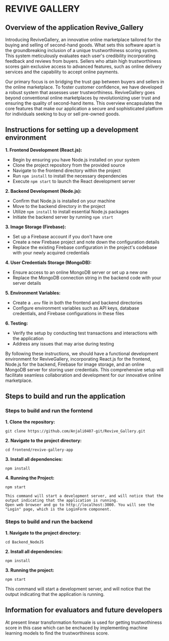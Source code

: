 
# REVIVE GALLERY
## Overview of the application Revive_Gallery

Introducing ReviveGallery, an innovative online marketplace tailored for the buying and selling of second-hand goods. What sets this software apart is the groundbreaking inclusion of a unique trustworthiness scoring system. This system meticulously evaluates each user's credibility incorporating feedback and reviews from buyers. Sellers who attain high trustworthiness scores gain exclusive access to advanced features, such as online delivery services and the capability to accept online payments.

Our primary focus is on bridging the trust gap between buyers and sellers in the online marketplace. To foster customer confidence, we have developed a robust system that assesses user trustworthiness. ReviveGallery goes beyond conventional online marketplaces by revolutionizing user trust and ensuring the quality of second-hand items. This overview encapsulates the core features that make our application a secure and sophisticated platform for individuals seeking to buy or sell pre-owned goods.

## Instructions for setting up a development environment

**1. Frontend Development (React.js):**
   - Begin by ensuring you have Node.js installed on your system
   - Clone the project repository from the provided source
   - Navigate to the frontend directory within the project
   - Run `npm install` to install the necessary dependencies
   - Execute `npm start` to launch the React development server

**2. Backend Development (Node.js):**
   - Confirm that Node.js is installed on your machine
   - Move to the backend directory in the project
   - Utilize `npm install` to install essential Node.js packages
   - Initiate the backend server by running `npm start`

**3. Image Storage (Firebase):**
   - Set up a Firebase account if you don't have one
   - Create a new Firebase project and note down the configuration details
   - Replace the existing Firebase configuration in the project's codebase with your newly acquired credentials

**4. User Credentials Storage (MongoDB):**
   - Ensure access to an online MongoDB server or set up a new one
   - Replace the MongoDB connection string in the backend code with your server details

**5. Environment Variables:**
   - Create a `.env` file in both the frontend and backend directories
   - Configure environment variables such as API keys, database credentials, and Firebase configurations in these files

**6. Testing:**
   - Verify the setup by conducting test transactions and interactions with the application
   - Address any issues that may arise during testing

By following these instructions, we should have a functional development environment for ReviveGallery, incorporating React.js for the frontend, Node.js for the backend, Firebase for image storage, and an online MongoDB server for storing user credentials. This comprehensive setup will facilitate seamless collaboration and development for our innovative online marketplace.

## Steps to build and run the application
### Steps to build and run the forntend

**1. Clone the repository:**

   `git clone https://github.com/Anjali0407-git/Revive_Gallery.git`

**2. Navigate to the project directory:** 

   `cd frontend/revive-gallery-app`

**3. Install all dependencies:**

   `npm install`

**4. Running the Project:**

   `npm start`

    This command will start a development server, and will notice that the output indicating that the application is running.
    Open web browser and go to http://localhost:3000. You will see the "Login" page, which is the LoginForm component.

### Steps to build and run the backend 

**1. Navigate to the project directory:**

  `cd Backend_NodeJS`

**2. Install all dependencies:**

 `npm install`

**3. Running the project:**

   `npm start`

   This command will start a development server, and will notice that the output indicating that the application is running.

## Information for evaluators and future developers 

At present linear transformation formuale is used for getting trustwothiness score in this case which can be enchaced by implementing machine learning models to find the trustworthiness score. 

